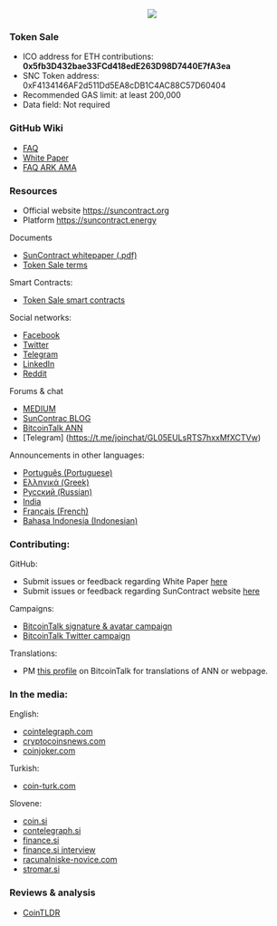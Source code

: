 <p align="center">
<img src="https://i.imgur.com/W7dAPBP.jpg">
</p>

### Token Sale
* ICO address for ETH contributions: **0x5fb3D432bae33FCd418edE263D98D7440E7fA3ea**
* SNC Token address: 0xF4134146AF2d511Dd5EA8cDB1C4AC88C57D60404
* Recommended GAS limit: at least 200,000
* Data field: Not required

### GitHub Wiki
* [FAQ](https://github.com/SunContract/wiki/wiki/FAQ)
* [White Paper](https://github.com/SunContract/wiki/wiki/White-Paper)
* [FAQ ARK AMA](https://github.com/SunContract/wiki/wiki/FAQ-ARK-AMA)

### Resources
* Official website https://suncontract.org
* Platform https://suncontract.energy

Documents
* [SunContract whitepaper (.pdf)](https://suncontract.org/res/whitepaper.pdf)
* [Token Sale terms](https://suncontract.org/res/Suncontract%20terms%20of%20ICO_v8.pdf)

Smart Contracts:
* [Token Sale smart contracts](https://github.com/SunContract/SmartContracts)

Social networks:
* [Facebook](https://www.facebook.com/suncontractorg/)
* [Twitter](https://twitter.com/sun_contract)
* [Telegram](https://t.me/joinchat/GL05EULsRTS7hxxMfXCTVw)
* [LinkedIn](https://www.linkedin.com/company/22304821/)
* [Reddit](https://www.reddit.com/r/suncontract/)

Forums & chat
* [MEDIUM](https://medium.com/suncontract)
* [SunContrac BLOG](https://blog.suncontract.org/en)
* [BitcoinTalk ANN](https://bitcointalk.org/index.php?topic=1934763.0)
* [Telegram] (https://t.me/joinchat/GL05EULsRTS7hxxMfXCTVw)

Announcements in other languages:
* [Português (Portuguese)](https://bitcointalk.org/index.php?topic=1937069.0)
* [Ελληνικά (Greek)](https://bitcointalk.org/index.php?topic=1937231.msg19235480#msg19235480)
* [Русский (Russian)](https://bitcointalk.org/index.php?topic=1939147.0)
* [India](https://bitcointalk.org/index.php?topic=1939638)
* [Français (French)](https://bitcointalk.org/index.php?topic=1938282.0)
* [Bahasa Indonesia (Indonesian)](https://bitcointalk.org/index.php?topic=1936743)

### Contributing:

GitHub:
* Submit issues or feedback regarding White Paper [here](https://github.com/SunContract/wiki/issues)
* Submit issues or feedback regarding SunContract website [here](https://github.com/SunContract/suncontract.github.io/issues)

Campaigns:
* [BitcoinTalk signature & avatar campaign](https://bitcointalk.org/index.php?topic=1936212.0)
* [BitcoinTalk Twitter campaign](https://bitcointalk.org/index.php?topic=1936101.0)

Translations:
* PM [this profile](https://bitcointalk.org/index.php?action=profile;u=1009934) on BitcoinTalk for translations of ANN or webpage.

### In the media:

English:
* [cointelegraph.com](https://cointelegraph.com/press-releases/suncontract-announces-tokensale-ico-for-june-28th)
* [cryptocoinsnews.com](https://www.cryptocoinsnews.com/suncontract-token-sale-decentralized-energy-market/)
* [coinjoker.com](https://www.coinjoker.com/suncontract-blockchain-energy/)

Turkish:
* [coin-turk.com](http://coin-turk.com/elektrik-enerji-projesi-suncontract-platformuyla-tanisin-ico-28-haziranda)

Slovene:
* [coin.si](https://coin.si/decentraliziran-energetski-trg-suncontract/)
* [contelegraph.si](https://cointelegraph.si/news/suncontract-slovenski-blockchain-projekt-za-trgovanje-z-energijo)
* [finance.si](https://www.finance.si/8857870/Slovensko-podjetje-pretresa-trg-trgovanja-z-elektricno-energijo)
* [finance.si interview](https://oe.finance.si/8858354/%28intervju%29-S-prodajo-kripto-zetonov-bodo-postavili-decentraliziran-trg-elektrike)
* [racunalniske-novice.com](http://www.racunalniske-novice.com/novice/dogodki-in-obvestila/suncontract--trgovanje-z-elektricno-energijo-na-blockchainu.html)
* [stromar.si](https://stromar.si/green-energy-trading-platform/)

### Reviews & analysis

* [CoinTLDR](https://cointldr.com/suncontract-token-crowdsale)
